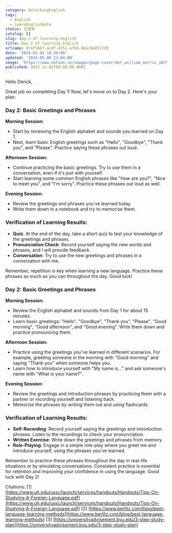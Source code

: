 ```yaml
---
category: UnlockingEnglish
tags:
  - English
  - LearnEnglishNote
status: 已发布
catalog: []
slug: day-2-of-learning-english
title: Day 2 of learning English
urlname: 07af5667-4cdf-4f51-afb8-0bac8e857220
date: '2024-01-03 18:39:00'
updated: '2024-05-08 23:04:00'
image: 'https://www.notion.so/images/page-cover/met_william_morris_1875.jpg'
published: 2023-12-02T08:00:00.000Z
---
```


Hello Derick,


Great job on completing Day 1! Now, let's move on to Day 2. Here's your plan:


### Day 2: Basic Greetings and Phrases


**Morning Session:**

- Start by reviewing the English alphabet and sounds you learned on Day 1.
- Next, learn basic English greetings such as "Hello", "Goodbye", "Thank you", and "Please". Practice saying these phrases out loud.

**Afternoon Session:**

- Continue practicing the basic greetings. Try to use them in a conversation, even if it's just with yourself.
- Start learning some common English phrases like "How are you?", "Nice to meet you", and "I'm sorry". Practice these phrases out loud as well.

**Evening Session:**

- Review the greetings and phrases you've learned today.
- Write them down in a notebook and try to memorize them.

### Verification of Learning Results:

- **Quiz**: At the end of the day, take a short quiz to test your knowledge of the greetings and phrases.
- **Pronunciation Check**: Record yourself saying the new words and phrases, and I will provide feedback.
- **Conversation**: Try to use the new greetings and phrases in a conversation with me.

Remember, repetition is key when learning a new language. Practice these phrases as much as you can throughout the day. Good luck!


### Day 2: Basic Greetings and Phrases


**Morning Session:**

- Review the English alphabet and sounds from Day 1 for about 15 minutes.
- Learn basic greetings: "Hello", "Goodbye", "Thank you", "Please", "Good morning", "Good afternoon", and "Good evening". Write them down and practice pronouncing them.

**Afternoon Session:**

- Practice using the greetings you've learned in different scenarios. For example, greeting someone in the morning with "Good morning" and saying "Thank you" when someone helps you.
- Learn how to introduce yourself with "My name is..." and ask someone's name with "What is your name?".

**Evening Session:**

- Review the greetings and introduction phrases by practicing them with a partner or recording yourself and listening back.
- Memorize the phrases by writing them out and using flashcards.

### Verification of Learning Results:

- **Self-Recording**: Record yourself saying the greetings and introduction phrases. Listen to the recordings to check your pronunciation.
- **Written Exercise**: Write down the greetings and phrases from memory.
- **Role-Playing**: Engage in a simple role-play where you greet me and introduce yourself, using the phrases you've learned.

Remember to practice these phrases throughout the day in real-life situations or by simulating conversations. Consistent practice is essential for retention and improving your confidence in using the language. Good luck with Day 2!


Citations:
[1] [https://www.uh.edu/ussc/launch/services/handouts/Handouts/Tips-On-Studying-A-Foreign-Language.pdf](https://www.uh.edu/ussc/launch/services/handouts/Handouts/Tips-On-Studying-A-Foreign-Language.pdf)
[2] [https://www.berlitz.com/blog/best-language-learning-methods](https://www.berlitz.com/blog/best-language-learning-methods)
[3] [https://universityadvisement.byu.edu/3-step-study-plan](https://universityadvisement.byu.edu/3-step-study-plan)

